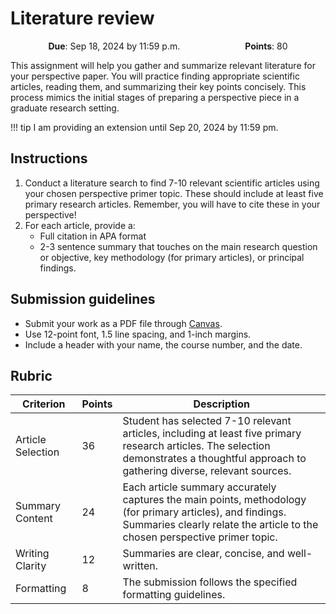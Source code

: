 # Literature review

<p style="text-align: center;">
 <object hspace="50">
 <strong>Due</strong></a>: Sep 18, 2024 by 11:59 p.m.
 </object>
 <object hspace="50">
 <strong>Points</strong></a>: 80
 </object>
</p>

This assignment will help you gather and summarize relevant literature for your perspective paper.
You will practice finding appropriate scientific articles, reading them, and summarizing their key points concisely.
This process mimics the initial stages of preparing a perspective piece in a graduate research setting.

!!! tip
    I am providing an extension until Sep 20, 2024 by 11:59 pm.

## Instructions

1.  Conduct a literature search to find 7-10 relevant scientific articles using your chosen perspective primer topic.
    These should include at least five primary research articles.
    Remember, you will have to cite these in your perspective!
1.  For each article, provide a:
    -   Full citation in APA format
    -   2-3 sentence summary that touches on the main research question or objective, key methodology (for primary articles), or principal findings.

## Submission guidelines

-   Submit your work as a PDF file through [Canvas](https://canvas.pitt.edu/courses/267146).
-   Use 12-point font, 1.5 line spacing, and 1-inch margins.
-   Include a header with your name, the course number, and the date.

## Rubric

| Criterion | Points | Description |
|-----------|--------|-------------|
| Article Selection | 36 | Student has selected 7-10 relevant articles, including at least five primary research articles. The selection demonstrates a thoughtful approach to gathering diverse, relevant sources. |
| Summary Content | 24 | Each article summary accurately captures the main points, methodology (for primary articles), and findings. Summaries clearly relate the article to the chosen perspective primer topic. |
| Writing Clarity | 12 | Summaries are clear, concise, and well-written. |
| Formatting | 8 | The submission follows the specified formatting guidelines. |
